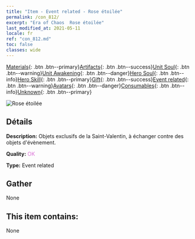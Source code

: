 ```yaml
---
title: "Item - Event related - Rose étoilée"
permalink: /con_812/
excerpt: "Era of Chaos  Rose étoilée"
last_modified_at: 2021-05-11
locale: fr
ref: "con_812.md"
toc: false
classes: wide
---
```

 [Materials](/ItemsFR/){: .btn .btn--primary}[Artifacts](/ItemsFR/Artifacts/){: .btn .btn--success}[Unit Soul](/ItemsFR/UnitSoul/){: .btn .btn--warning}[Unit Awakening](/ItemsFR/UnitAwakening/){: .btn .btn--danger}[Hero Soul](/ItemsFR/HeroSoul/){: .btn .btn--info}[Hero Skill](/ItemsFR/HeroSkill/){: .btn .btn--primary}[Gift](/ItemsFR/Gift/){: .btn .btn--success}[Event related](/ItemsFR/Events/){: .btn .btn--warning}[Avatars](/ItemsFR/Avatars/){: .btn .btn--danger}[Consumables](/ItemsFR/Consumables/){: .btn .btn--info}[Unknown](/ItemsFR/Unknown/){: .btn .btn--primary}

 ![Rose étoilée](/images/t/i_3060.png)

## Détails
 **Description:** Objets exclusifs de la Saint-Valentin, à échanger contre des objets d'évènement.

 **Quality:** <span style="color: #DA70D6">OK</span>

 **Type:** Event related

## Gather

  None

## This item contains:

  None


